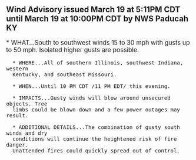 <p>
   <h2>Wind Advisory issued March 19 at 5:11PM CDT until March 19 at 10:00PM CDT by NWS Paducah KY</h2>
   <div style="font-size:120%">* WHAT...South to southwest winds 15 to 30 mph with gusts up to 50
      mph. Isolated higher gusts are possible.
      
      * WHERE...All of southern Illinois, southwest Indiana, western
      Kentucky, and southeast Missouri.
      
      * WHEN...Until 10 PM CDT /11 PM EDT/ this evening.
      
      * IMPACTS...Gusty winds will blow around unsecured objects. Tree
      limbs could be blown down and a few power outages may result.
      
      * ADDITIONAL DETAILS...The combination of gusty south winds and dry
      conditions will continue the heightened risk of fire danger.
      Unattended fires could quickly spread out of control.
   </div>
</p>